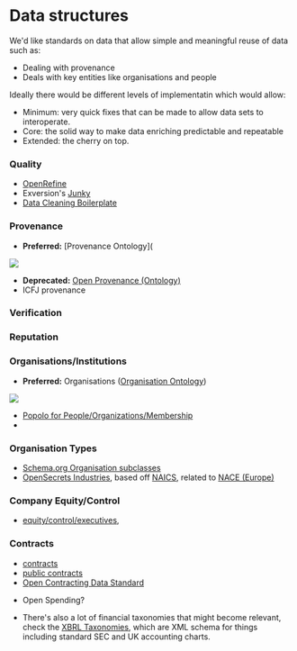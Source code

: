 # Data structures

We'd like standards on data that allow simple and meaningful reuse of data such as:
 - Dealing with provenance
 - Deals with key entities like organisations and people

Ideally there would be different levels of implementatin which would allow:
 - Minimum: very quick fixes that can be made to allow data sets to interoperate.
 - Core: the solid way to make data enriching predictable and repeatable
 - Extended: the cherry on top.

### Quality

 - [OpenRefine](http://openrefine.org/)
 - Exversion's [Junky](https://github.com/exversion/junky)
 - [Data Cleaning Boilerplate](https://github.com/exversion/data-cleaning-boilerplate)

### Provenance
 - __Preferred:__ [Provenance Ontology](


![](http://www.w3.org/TR/2013/NOTE-prov-primer-20130430/images/key-concepts.png)
 
 - __Deprecated:__ [Open Provenance (Ontology)](http://openprovenance.org/model/opmx#example)
 - ICFJ provenance

### Verification

### Reputation

### Organisations/Institutions

 * __Preferred:__ Organisations ([Organisation Ontology](http://www.w3.org/TR/vocab-org/))

![](http://www.w3.org/TR/vocab-org/img/OrgOntology20130502.png) 
 
 * [Popolo for People/Organizations/Membership](http://popoloproject.com/)
 * 
 
### Organisation Types

 * [Schema.org Organisation subclasses](http://schema.org/Organization)
 * [OpenSecrets Industries](https://www.opensecrets.org/industries/slist.php), based off [NAICS](http://www.census.gov/eos/www/naics/), related to [NACE (Europe)](http://epp.eurostat.ec.europa.eu/cache/ITY_OFFPUB/KS-RA-07-015/EN/KS-RA-07-015-EN.PDF)

### Company Equity/Control 
 
 * [equity/control/executives](http://www.omg.org/spec/EDMC-FIBO/BE/1.0/Beta1/), 

### Contracts

 * [contracts](http://www.omg.org/spec/EDMC-FIBO/FND/1.0/Beta1/)
 * [public contracts](https://code.google.com/p/public-contracts-ontology/)
 * [Open Contracting Data Standard](http://standard.open-contracting.org/)
 - Open Spending?
 * There's also a lot of financial taxonomies that might become relevant, check the [XBRL Taxonomies](http://www.xbrl.org/Taxonomies/), which are XML schema for things including standard SEC and UK accounting charts. 
